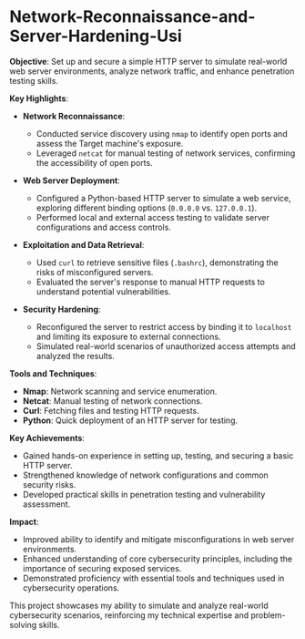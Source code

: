 # Network-Reconnaissance-and-Server-Hardening-Usi

**Objective**: Set up and secure a simple HTTP server to simulate real-world web server environments, analyze network traffic, and enhance penetration testing skills.

**Key Highlights**:

- **Network Reconnaissance**: 
  - Conducted service discovery using `nmap` to identify open ports and assess the Target machine's exposure.
  - Leveraged `netcat` for manual testing of network services, confirming the accessibility of open ports.

- **Web Server Deployment**:
  - Configured a Python-based HTTP server to simulate a web service, exploring different binding options (`0.0.0.0` vs. `127.0.0.1`).
  - Performed local and external access testing to validate server configurations and access controls.

- **Exploitation and Data Retrieval**:
  - Used `curl` to retrieve sensitive files (`.bashrc`), demonstrating the risks of misconfigured servers.
  - Evaluated the server's response to manual HTTP requests to understand potential vulnerabilities.

- **Security Hardening**:
  - Reconfigured the server to restrict access by binding it to `localhost` and limiting its exposure to external connections.
  - Simulated real-world scenarios of unauthorized access attempts and analyzed the results.

**Tools and Techniques**:
- **Nmap**: Network scanning and service enumeration.
- **Netcat**: Manual testing of network connections.
- **Curl**: Fetching files and testing HTTP requests.
- **Python**: Quick deployment of an HTTP server for testing.

**Key Achievements**:
- Gained hands-on experience in setting up, testing, and securing a basic HTTP server.
- Strengthened knowledge of network configurations and common security risks.
- Developed practical skills in penetration testing and vulnerability assessment.

**Impact**:
- Improved ability to identify and mitigate misconfigurations in web server environments.
- Enhanced understanding of core cybersecurity principles, including the importance of securing exposed services.
- Demonstrated proficiency with essential tools and techniques used in cybersecurity operations.

This project showcases my ability to simulate and analyze real-world cybersecurity scenarios, reinforcing my technical expertise and problem-solving skills.
